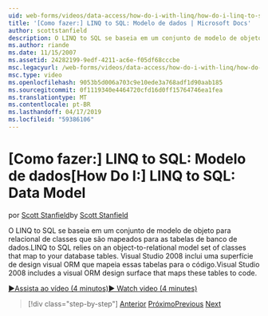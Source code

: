 ```yaml
---
uid: web-forms/videos/data-access/how-do-i-with-linq/how-do-i-linq-to-sql-data-model
title: '[Como fazer:] LINQ to SQL: Modelo de dados | Microsoft Docs'
author: scottstanfield
description: O LINQ to SQL se baseia em um conjunto de modelo de objeto para relacional de classes que são mapeados para as tabelas de banco de dados. Visual Studio 2008 inclui uma superfície de design visual do ORM...
ms.author: riande
ms.date: 11/15/2007
ms.assetid: 24282199-9edf-4211-ac6e-f05df68cccbe
msc.legacyurl: /web-forms/videos/data-access/how-do-i-with-linq/how-do-i-linq-to-sql-data-model
msc.type: video
ms.openlocfilehash: 9053b5d006a703c9e10ede3a768adf1d90aab185
ms.sourcegitcommit: 0f1119340e4464720cfd16d0ff15764746ea1fea
ms.translationtype: MT
ms.contentlocale: pt-BR
ms.lasthandoff: 04/17/2019
ms.locfileid: "59386106"
---
```

# <a name="how-do-i-linq-to-sql-data-model"></a><span data-ttu-id="55cbb-104">[Como fazer:] LINQ to SQL: Modelo de dados</span><span class="sxs-lookup"><span data-stu-id="55cbb-104">[How Do I:] LINQ to SQL: Data Model</span></span>

<span data-ttu-id="55cbb-105">por [Scott Stanfield](https://github.com/scottstanfield)</span><span class="sxs-lookup"><span data-stu-id="55cbb-105">by [Scott Stanfield](https://github.com/scottstanfield)</span></span>

<span data-ttu-id="55cbb-106">O LINQ to SQL se baseia em um conjunto de modelo de objeto para relacional de classes que são mapeados para as tabelas de banco de dados.</span><span class="sxs-lookup"><span data-stu-id="55cbb-106">LINQ to SQL relies on an object-to-relational model set of classes that map to your database tables.</span></span> <span data-ttu-id="55cbb-107">Visual Studio 2008 inclui uma superfície de design visual ORM que mapeia essas tabelas para o código.</span><span class="sxs-lookup"><span data-stu-id="55cbb-107">Visual Studio 2008 includes a visual ORM design surface that maps these tables to code.</span></span>

[<span data-ttu-id="55cbb-108">&#9654;Assista ao vídeo (4 minutos)</span><span class="sxs-lookup"><span data-stu-id="55cbb-108">&#9654; Watch video (4 minutes)</span></span>](https://channel9.msdn.com/Blogs/ASP-NET-Site-Videos/how-do-i-linq-to-sql-data-model)

> [!div class="step-by-step"]
> <span data-ttu-id="55cbb-109">[Anterior](how-do-i-linq-to-sql-overview.md)
> [Próximo](how-do-i-linq-to-sql-querying-the-database.md)</span><span class="sxs-lookup"><span data-stu-id="55cbb-109">[Previous](how-do-i-linq-to-sql-overview.md)
[Next](how-do-i-linq-to-sql-querying-the-database.md)</span></span>
